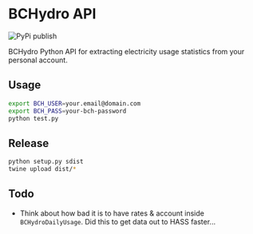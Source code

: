 # BCHydro API

![PyPi publish](https://github.com/emcniece/bchydro/workflows/Publish%20PyPi/badge.svg)

BCHydro Python API for extracting electricity usage statistics from your personal account.

## Usage

```sh
export BCH_USER=your.email@domain.com
export BCH_PASS=your-bch-password
python test.py
```

## Release

```sh
python setup.py sdist
twine upload dist/*
```

## Todo

- Think about how bad it is to have rates & account inside `BCHydroDailyUsage`. Did this to get data out to HASS faster...
